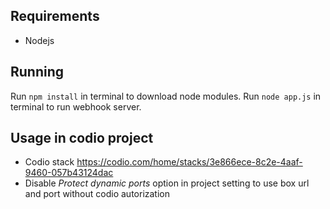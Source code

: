 ## Requirements

- Nodejs

## Running
Run `npm install` in terminal to download node modules.
Run `node app.js` in terminal to run webhook server.

## Usage in codio project
- Codio stack https://codio.com/home/stacks/3e866ece-8c2e-4aaf-9460-057b43124dac
- Disable *Protect dynamic ports* option in project setting to use box url and port without codio autorization